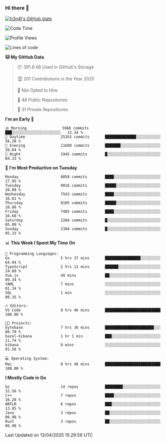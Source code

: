 ### Hi there 👋

[![h3n4l's GitHub stats](https://github-readme-stats.vercel.app/api?username=h3n4l&count_private=true&show_icons=true&theme=radical)](https://github.com/h3n4l/github-readme-stats)

<!--START_SECTION:waka-->
![Code Time](http://img.shields.io/badge/Code%20Time-2%2C139%20hrs%2041%20mins-blue)

![Profile Views](http://img.shields.io/badge/Profile%20Views-0-blue)

![Lines of code](https://img.shields.io/badge/From%20Hello%20World%20I%27ve%20Written-15.3%20million%20lines%20of%20code-blue)

**🐱 My GitHub Data** 

> 📦 391.8 kB Used in GitHub's Storage 
 > 
> 🏆 201 Contributions in the Year 2025
 > 
> 🚫 Not Opted to Hire
 > 
> 📜 48 Public Repositories 
 > 
> 🔑 31 Private Repositories 
 > 
**I'm an Early 🐤** 

```text
🌞 Morning                5988 commits        ███░░░░░░░░░░░░░░░░░░░░░░   13.34 % 
🌆 Daytime                25263 commits       ██████████████░░░░░░░░░░░   56.28 % 
🌃 Evening                11689 commits       ███████░░░░░░░░░░░░░░░░░░   26.04 % 
🌙 Night                  1945 commits        █░░░░░░░░░░░░░░░░░░░░░░░░   04.33 % 
```
📅 **I'm Most Productive on Tuesday** 

```text
Monday                   8058 commits        ████░░░░░░░░░░░░░░░░░░░░░   17.95 % 
Tuesday                  9016 commits        █████░░░░░░░░░░░░░░░░░░░░   20.09 % 
Wednesday                7543 commits        ████░░░░░░░░░░░░░░░░░░░░░   16.81 % 
Thursday                 8105 commits        █████░░░░░░░░░░░░░░░░░░░░   18.06 % 
Friday                   7485 commits        ████░░░░░░░░░░░░░░░░░░░░░   16.68 % 
Saturday                 2284 commits        █░░░░░░░░░░░░░░░░░░░░░░░░   05.09 % 
Sunday                   2394 commits        █░░░░░░░░░░░░░░░░░░░░░░░░   05.33 % 
```


📊 **This Week I Spent My Time On** 

```text
💬 Programming Languages: 
Go                       5 hrs 37 mins       ████████████████░░░░░░░░░   64.04 % 
TypeScript               2 hrs 11 mins       ██████░░░░░░░░░░░░░░░░░░░   24.89 % 
Vue.js                   49 mins             ██░░░░░░░░░░░░░░░░░░░░░░░   09.34 % 
YAML                     7 mins              ░░░░░░░░░░░░░░░░░░░░░░░░░   01.34 % 
SQL                      1 min               ░░░░░░░░░░░░░░░░░░░░░░░░░   00.35 % 

🔥 Editors: 
VS Code                  8 hrs 46 mins       █████████████████████████   100.00 % 

🐱‍💻 Projects: 
bytebase                 7 hrs 36 mins       ██████████████████████░░░   86.70 % 
bazel-kibana             1 hr 1 min          ███░░░░░░░░░░░░░░░░░░░░░░   11.74 % 
kibana                   8 mins              ░░░░░░░░░░░░░░░░░░░░░░░░░   01.56 % 

💻 Operating System: 
Mac                      8 hrs 46 mins       █████████████████████████   100.00 % 
```

**I Mostly Code in Go** 

```text
Go                       14 repos            ████████░░░░░░░░░░░░░░░░░   32.56 % 
C++                      7 repos             ████░░░░░░░░░░░░░░░░░░░░░   16.28 % 
ANTLR                    6 repos             ███░░░░░░░░░░░░░░░░░░░░░░   13.95 % 
Java                     3 repos             ██░░░░░░░░░░░░░░░░░░░░░░░   06.98 % 
Rust                     3 repos             ██░░░░░░░░░░░░░░░░░░░░░░░   06.98 % 
```




 Last Updated on 13/04/2025 15:29:56 UTC
<!--END_SECTION:waka-->

